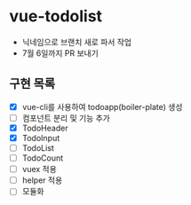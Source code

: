 # vue-todolist

- 닉네임으로 브랜치 새로 파서 작업
- 7월 6일까지 PR 보내기

## 구현 목록
- [x]  vue-cli를 사용하여 todoapp(boiler-plate) 생성
- [ ]  컴포넌트 분리 및 기능 추가
  - [x]  TodoHeader
  - [x]  TodoInput
  - [ ]  TodoList
  - [ ]  TodoCount
- [ ]  vuex 적용
- [ ]  helper 적용
- [ ]  모듈화